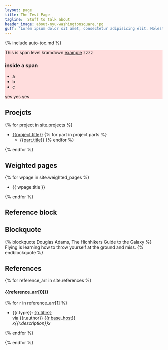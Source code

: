 ```yaml
---
layout: page
title: The Test Page
tagline:  Stuff to talk about
header_image: about-nyu-washingtonsquare.jpg
guff: "Lorem ipsum dolor sit amet, consectetur adipisicing elit. Molestias, cumque, fugit recusandae doloremque fuga sunt nostrum cupiditate cum nisi eaque accusamus repellendus nemo consequatur rem praesentium id autem ratione harum."
---
```



{% include auto-toc.md %}


<div style="background: #fdd;">

This is span level kramdown [example](http://nytimes.com)
zzzz

### inside a span

- a
- b
- c

yes yes yes

</div>

## Proejcts

{% for project in site.projects %}
- [{{project.title}}]({{project.url}})
 {% for part in project.parts %}
  - [{{part.title}}]({{part.url}})
 {% endfor %}

{% endfor %}


## Weighted pages

{% for wpage in site.weighted_pages %}

- {{ wpage.title }}

{% endfor %}


## Reference block




## Blockquote

{% blockquote Douglas Adams, The Hichhikers Guide to the Galaxy %}
Flying is learning how to throw yourself at the ground and miss.
{% endblockquote %}


## References

{% for reference_arr in site.references %}
#### {{reference_arr[0]}}

 {% for r in reference_arr[1] %}

- <span class="type">{{r.type}}:</span> 
[{{r.title}}]({{r.source_url}}) <span class="author" style="display:block;">via {{r.author}} [{{r.base_host}}]({{r.source_url}})</span> <span class="description">*x{{r.description}}x*</span>
  
 {% endfor %}

{% endfor %}
